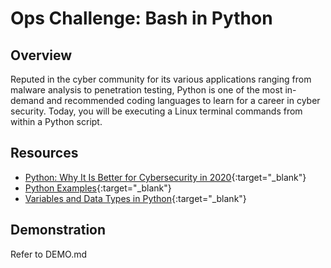 # Ops Challenge: Bash in Python

## Overview

Reputed in the cyber community for its various applications ranging from malware analysis to penetration testing, Python is one of the most in-demand and recommended coding languages to learn for a career in cyber security. Today, you will be executing a Linux terminal commands from within a Python script.

## Resources

- [Python: Why It Is Better for Cybersecurity in 2020](https://www.cybrary.it/blog/python-why-it-is-better-for-cybersecurity-in-2020/){:target="_blank"}
- [Python Examples](https://www.w3schools.com/python/python_examples.asp){:target="_blank"}
- [Variables and Data Types in Python](https://www.edureka.co/blog/variables-and-data-types-in-python/#1){:target="_blank"}

## Demonstration

Refer to DEMO.md
